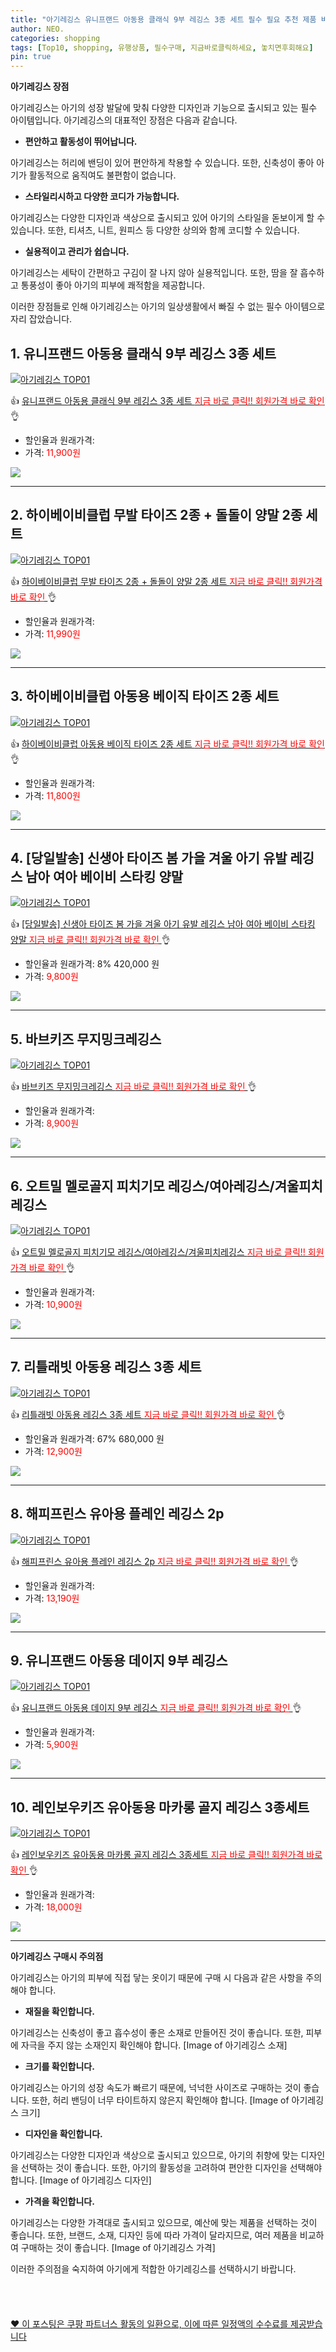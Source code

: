 ```yaml
---
title: "아기레깅스 유니프랜드 아동용 클래식 9부 레깅스 3종 세트 필수 필요 추천 제품 비교 최저 가격 비교 장점 구매 후기 구매평"
author: NEO.
categories: shopping
tags: [Top10, shopping, 유행상품, 필수구매, 지금바로클릭하세요, 놓치면후회해요]
pin: true
---
```

**아기레깅스 장점**

아기레깅스는 아기의 성장 발달에 맞춰 다양한 디자인과 기능으로 출시되고 있는 필수 아이템입니다. 아기레깅스의 대표적인 장점은 다음과 같습니다.

* **편안하고 활동성이 뛰어납니다.**

아기레깅스는 허리에 밴딩이 있어 편안하게 착용할 수 있습니다. 또한, 신축성이 좋아 아기가 활동적으로 움직여도 불편함이 없습니다.

* **스타일리시하고 다양한 코디가 가능합니다.**

아기레깅스는 다양한 디자인과 색상으로 출시되고 있어 아기의 스타일을 돋보이게 할 수 있습니다. 또한, 티셔츠, 니트, 원피스 등 다양한 상의와 함께 코디할 수 있습니다.

* **실용적이고 관리가 쉽습니다.**

아기레깅스는 세탁이 간편하고 구김이 잘 나지 않아 실용적입니다. 또한, 땀을 잘 흡수하고 통풍성이 좋아 아기의 피부에 쾌적함을 제공합니다.

이러한 장점들로 인해 아기레깅스는 아기의 일상생활에서 빠질 수 없는 필수 아이템으로 자리 잡았습니다.

   

## 1. 유니프랜드 아동용 클래식 9부 레깅스 3종 세트

[![아기레깅스 TOP01](https://thumbnail7.coupangcdn.com/thumbnails/remote/490x490ex/image/retail/images/2020/09/11/16/7/456504dc-26f4-44f0-a269-999dba714006.jpg)](https://link.coupang.com/re/AFFSDP?lptag=AF3617701&subid=GithubCoopas&pageKey=2151266569&traceid=V0-153&itemId=3653323968&vendorItemId=71638785095)


👍 [유니프랜드 아동용 클래식 9부 레깅스 3종 세트 <font color=red> 지금 바로 클릭!! 회원가격 바로 확인 </font> ](https://link.coupang.com/re/AFFSDP?lptag=AF3617701&subid=GithubCoopas&pageKey=2151266569&traceid=V0-153&itemId=3653323968&vendorItemId=71638785095) 👌 


- 할인율과 원래가격: 
- 가격: <span style='color:red'>11,900원</span>

[![](/discount_price.png)](https://link.coupang.com/re/AFFSDP?lptag=AF3617701&subid=GithubCoopas&pageKey=2151266569&traceid=V0-153&itemId=3653323968&vendorItemId=71638785095)

---


   

## 2. 하이베이비클럽 무발 타이즈 2종 + 돌돌이 양말 2종 세트

[![아기레깅스 TOP01](https://thumbnail10.coupangcdn.com/thumbnails/remote/490x490ex/image/retail/images/2020/02/11/10/3/4467147f-d707-406f-b4d1-310ed4babe2e.jpg)](https://link.coupang.com/re/AFFSDP?lptag=AF3617701&subid=GithubCoopas&pageKey=1251070299&traceid=V0-153&itemId=2250309316&vendorItemId=70247691259)


👍 [하이베이비클럽 무발 타이즈 2종 + 돌돌이 양말 2종 세트 <font color=red> 지금 바로 클릭!! 회원가격 바로 확인 </font> ](https://link.coupang.com/re/AFFSDP?lptag=AF3617701&subid=GithubCoopas&pageKey=1251070299&traceid=V0-153&itemId=2250309316&vendorItemId=70247691259) 👌 


- 할인율과 원래가격: 
- 가격: <span style='color:red'>11,990원</span>

[![](/discount_price.png)](https://link.coupang.com/re/AFFSDP?lptag=AF3617701&subid=GithubCoopas&pageKey=1251070299&traceid=V0-153&itemId=2250309316&vendorItemId=70247691259)

---


   

## 3. 하이베이비클럽 아동용 베이직 타이즈 2종 세트

[![아기레깅스 TOP01](https://thumbnail6.coupangcdn.com/thumbnails/remote/490x490ex/image/retail/images/346699673915483-a9bc7344-5d90-4a1b-ad2c-46df88af06c6.jpg)](https://link.coupang.com/re/AFFSDP?lptag=AF3617701&subid=GithubCoopas&pageKey=2044324162&traceid=V0-153&itemId=3475512241&vendorItemId=71461830218)


👍 [하이베이비클럽 아동용 베이직 타이즈 2종 세트 <font color=red> 지금 바로 클릭!! 회원가격 바로 확인 </font> ](https://link.coupang.com/re/AFFSDP?lptag=AF3617701&subid=GithubCoopas&pageKey=2044324162&traceid=V0-153&itemId=3475512241&vendorItemId=71461830218) 👌 


- 할인율과 원래가격: 
- 가격: <span style='color:red'>11,800원</span>

[![](/discount_price.png)](https://link.coupang.com/re/AFFSDP?lptag=AF3617701&subid=GithubCoopas&pageKey=2044324162&traceid=V0-153&itemId=3475512241&vendorItemId=71461830218)

---


   

## 4. [당일발송] 신생아 타이즈 봄 가을 겨울 아기 유발 레깅스 남아 여아 베이비 스타킹 양말

[![아기레깅스 TOP01](https://thumbnail9.coupangcdn.com/thumbnails/remote/490x490ex/image/vendor_inventory/93f4/2227b8fc9a84fc88c1e6108fbaec7c61da6f0bf0deef7a0c1e4dc170a977.jpg)](https://link.coupang.com/re/AFFSDP?lptag=AF3617701&subid=GithubCoopas&pageKey=7536978063&traceid=V0-153&itemId=19803677215&vendorItemId=86905971492)


👍 [[당일발송] 신생아 타이즈 봄 가을 겨울 아기 유발 레깅스 남아 여아 베이비 스타킹 양말 <font color=red> 지금 바로 클릭!! 회원가격 바로 확인 </font> ](https://link.coupang.com/re/AFFSDP?lptag=AF3617701&subid=GithubCoopas&pageKey=7536978063&traceid=V0-153&itemId=19803677215&vendorItemId=86905971492) 👌 


- 할인율과 원래가격: 8%  420,000   원
- 가격: <span style='color:red'>9,800원</span>

[![](/discount_price.png)](https://link.coupang.com/re/AFFSDP?lptag=AF3617701&subid=GithubCoopas&pageKey=7536978063&traceid=V0-153&itemId=19803677215&vendorItemId=86905971492)

---


   

## 5. 바브키즈 무지밍크레깅스

[![아기레깅스 TOP01](https://thumbnail8.coupangcdn.com/thumbnails/remote/490x490ex/image/vendor_inventory/7734/452a13a74e1f324ae9cfb08eb27f687dafde6f518e7521cd1df4c9029c33.jpg)](https://link.coupang.com/re/AFFSDP?lptag=AF3617701&subid=GithubCoopas&pageKey=141148239&traceid=V0-153&itemId=411051184&vendorItemId=73112640756)


👍 [바브키즈 무지밍크레깅스 <font color=red> 지금 바로 클릭!! 회원가격 바로 확인 </font> ](https://link.coupang.com/re/AFFSDP?lptag=AF3617701&subid=GithubCoopas&pageKey=141148239&traceid=V0-153&itemId=411051184&vendorItemId=73112640756) 👌 


- 할인율과 원래가격: 
- 가격: <span style='color:red'>8,900원</span>

[![](/discount_price.png)](https://link.coupang.com/re/AFFSDP?lptag=AF3617701&subid=GithubCoopas&pageKey=141148239&traceid=V0-153&itemId=411051184&vendorItemId=73112640756)

---


   

## 6. 오트밀 멜로골지 피치기모 레깅스/여아레깅스/겨울피치레깅스

[![아기레깅스 TOP01](https://thumbnail6.coupangcdn.com/thumbnails/remote/490x490ex/image/vendor_inventory/067d/68293ada74698a6ca5226d474c4e9c743eb91b27e72b66670903268acdf3.jpg)](https://link.coupang.com/re/AFFSDP?lptag=AF3617701&subid=GithubCoopas&pageKey=56749529&traceid=V0-153&itemId=196165601&vendorItemId=3467305344)


👍 [오트밀 멜로골지 피치기모 레깅스/여아레깅스/겨울피치레깅스 <font color=red> 지금 바로 클릭!! 회원가격 바로 확인 </font> ](https://link.coupang.com/re/AFFSDP?lptag=AF3617701&subid=GithubCoopas&pageKey=56749529&traceid=V0-153&itemId=196165601&vendorItemId=3467305344) 👌 


- 할인율과 원래가격: 
- 가격: <span style='color:red'>10,900원</span>

[![](/discount_price.png)](https://link.coupang.com/re/AFFSDP?lptag=AF3617701&subid=GithubCoopas&pageKey=56749529&traceid=V0-153&itemId=196165601&vendorItemId=3467305344)

---


   

## 7. 리틀래빗 아동용 레깅스 3종 세트

[![아기레깅스 TOP01](https://thumbnail6.coupangcdn.com/thumbnails/remote/490x490ex/image/product/image/vendoritem/2018/10/23/3518027895/0902b21f-52ff-4d08-bb39-4b78f27efbd8.jpg)](https://link.coupang.com/re/AFFSDP?lptag=AF3617701&subid=GithubCoopas&pageKey=63171946&traceid=V0-153&itemId=215199424&vendorItemId=3518027895)


👍 [리틀래빗 아동용 레깅스 3종 세트 <font color=red> 지금 바로 클릭!! 회원가격 바로 확인 </font> ](https://link.coupang.com/re/AFFSDP?lptag=AF3617701&subid=GithubCoopas&pageKey=63171946&traceid=V0-153&itemId=215199424&vendorItemId=3518027895) 👌 


- 할인율과 원래가격: 67%  680,000   원
- 가격: <span style='color:red'>12,900원</span>

[![](/discount_price.png)](https://link.coupang.com/re/AFFSDP?lptag=AF3617701&subid=GithubCoopas&pageKey=63171946&traceid=V0-153&itemId=215199424&vendorItemId=3518027895)

---


   

## 8. 해피프린스 유아용 플레인 레깅스 2p

[![아기레깅스 TOP01](https://thumbnail7.coupangcdn.com/thumbnails/remote/490x490ex/image/rs_quotation_api/cybfrbnb/9010616ee4e84cd68947a7e2d8b7576c.jpg)](https://link.coupang.com/re/AFFSDP?lptag=AF3617701&subid=GithubCoopas&pageKey=7612823598&traceid=V0-153&itemId=20166086064&vendorItemId=87258406455)


👍 [해피프린스 유아용 플레인 레깅스 2p <font color=red> 지금 바로 클릭!! 회원가격 바로 확인 </font> ](https://link.coupang.com/re/AFFSDP?lptag=AF3617701&subid=GithubCoopas&pageKey=7612823598&traceid=V0-153&itemId=20166086064&vendorItemId=87258406455) 👌 


- 할인율과 원래가격: 
- 가격: <span style='color:red'>13,190원</span>

[![](/discount_price.png)](https://link.coupang.com/re/AFFSDP?lptag=AF3617701&subid=GithubCoopas&pageKey=7612823598&traceid=V0-153&itemId=20166086064&vendorItemId=87258406455)

---


   

## 9. 유니프랜드 아동용 데이지 9부 레깅스

[![아기레깅스 TOP01](https://thumbnail8.coupangcdn.com/thumbnails/remote/490x490ex/image/retail/images/2023/09/04/15/0/61227622-d1fe-4747-ad69-2fca0d86339d.jpg)](https://link.coupang.com/re/AFFSDP?lptag=AF3617701&subid=GithubCoopas&pageKey=7573404390&traceid=V0-153&itemId=19977533522&vendorItemId=87075886430)


👍 [유니프랜드 아동용 데이지 9부 레깅스 <font color=red> 지금 바로 클릭!! 회원가격 바로 확인 </font> ](https://link.coupang.com/re/AFFSDP?lptag=AF3617701&subid=GithubCoopas&pageKey=7573404390&traceid=V0-153&itemId=19977533522&vendorItemId=87075886430) 👌 


- 할인율과 원래가격: 
- 가격: <span style='color:red'>5,900원</span>

[![](/discount_price.png)](https://link.coupang.com/re/AFFSDP?lptag=AF3617701&subid=GithubCoopas&pageKey=7573404390&traceid=V0-153&itemId=19977533522&vendorItemId=87075886430)

---


   

## 10. 레인보우키즈 유아동용 마카롱 골지 레깅스 3종세트

[![아기레깅스 TOP01](https://thumbnail7.coupangcdn.com/thumbnails/remote/490x490ex/image/retail/images/2020/04/20/0/4/d74eea49-081c-4efa-9133-3add6d70152c.jpg)](https://link.coupang.com/re/AFFSDP?lptag=AF3617701&subid=GithubCoopas&pageKey=1514299528&traceid=V0-153&itemId=2599257843&vendorItemId=70590471998)


👍 [레인보우키즈 유아동용 마카롱 골지 레깅스 3종세트 <font color=red> 지금 바로 클릭!! 회원가격 바로 확인 </font> ](https://link.coupang.com/re/AFFSDP?lptag=AF3617701&subid=GithubCoopas&pageKey=1514299528&traceid=V0-153&itemId=2599257843&vendorItemId=70590471998) 👌 


- 할인율과 원래가격: 
- 가격: <span style='color:red'>18,000원</span>

[![](/discount_price.png)](https://link.coupang.com/re/AFFSDP?lptag=AF3617701&subid=GithubCoopas&pageKey=1514299528&traceid=V0-153&itemId=2599257843&vendorItemId=70590471998)

---
**아기레깅스 구매시 주의점**

아기레깅스는 아기의 피부에 직접 닿는 옷이기 때문에 구매 시 다음과 같은 사항을 주의해야 합니다.

* **재질을 확인합니다.**

아기레깅스는 신축성이 좋고 흡수성이 좋은 소재로 만들어진 것이 좋습니다. 또한, 피부에 자극을 주지 않는 소재인지 확인해야 합니다.
[Image of 아기레깅스 소재]

* **크기를 확인합니다.**

아기레깅스는 아기의 성장 속도가 빠르기 때문에, 넉넉한 사이즈로 구매하는 것이 좋습니다. 또한, 허리 밴딩이 너무 타이트하지 않은지 확인해야 합니다.
[Image of 아기레깅스 크기]

* **디자인을 확인합니다.**

아기레깅스는 다양한 디자인과 색상으로 출시되고 있으므로, 아기의 취향에 맞는 디자인을 선택하는 것이 좋습니다. 또한, 아기의 활동성을 고려하여 편안한 디자인을 선택해야 합니다.
[Image of 아기레깅스 디자인]

* **가격을 확인합니다.**

아기레깅스는 다양한 가격대로 출시되고 있으므로, 예산에 맞는 제품을 선택하는 것이 좋습니다. 또한, 브랜드, 소재, 디자인 등에 따라 가격이 달라지므로, 여러 제품을 비교하여 구매하는 것이 좋습니다.
[Image of 아기레깅스 가격]

이러한 주의점을 숙지하여 아기에게 적합한 아기레깅스를 선택하시기 바랍니다.<br><br><br><br><br> [ ❤  이 포스팅은 쿠팡 파트너스 활동의 일환으로, 이에 따른 일정액의 수수료를 제공받습니다](https://link.coupang.com/a/bcEFyh)